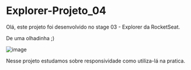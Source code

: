 # Explorer-Projeto_04

Olá, este projeto foi desenvolvido no stage 03 - Explorer da RocketSeat.

De uma olhadinha ;) 

![image](https://github.com/Paulobritto34/Explorer-Projeto_04/assets/98286250/01494e88-509e-4a10-9bce-ba6769649a32)


Nesse projeto estudamos sobre responsividade como utiliza-lá na pratica.
